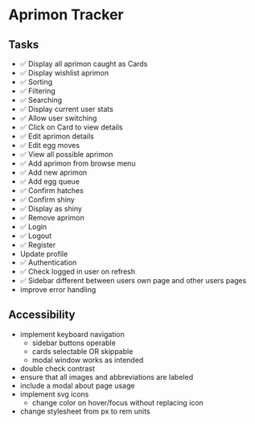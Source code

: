 # Aprimon Tracker

## Tasks
- ✅ Display all aprimon caught as Cards
- ✅ Display wishlist aprimon
- ✅ Sorting
- ✅ Filtering
- ✅ Searching
- ✅ Display current user stats
- ✅ Allow user switching
- ✅ Click on Card to view details
- ✅ Edit aprimon details
- ✅ Edit egg moves
- ✅ View all possible aprimon
- ✅ Add aprimon from browse menu
- ✅ Add new aprimon
- ✅ Add egg queue
- ✅ Confirm hatches
- ✅ Confirm shiny
- ✅ Display as shiny
- ✅ Remove aprimon
- ✅ Login
- ✅ Logout
- ✅ Register
- Update profile
- ✅ Authentication
- ✅ Check logged in user on refresh
- ✅ Sidebar different between users own page and other users pages
- improve error handling

## Accessibility
- implement keyboard navigation
    - sidebar buttons operable
    - cards selectable OR skippable
    - modal window works as intended
- double check contrast
- ensure that all images and abbreviations are labeled
- include a modal about page usage
- implement svg icons
    - change color on hover/focus without replacing icon
- change stylesheet from px to rem units